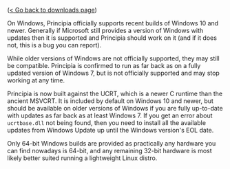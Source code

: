 ([< Go back to downloads page](/download))

On Windows, Principia officially supports recent builds of Windows 10 and newer. Generally if Microsoft still provides a version of Windows with updates then it is supported and Principia should work on it (and if it does not, this is a bug you can report).

While older versions of Windows are not officially supported, they may still be compatible. Principia is confirmed to run as far back as on a fully updated version of Windows 7, but is not officially supported and may stop working at any time.

Principia is now built against the UCRT, which is a newer C runtime than the ancient MSVCRT. It is included by default on Windows 10 and newer, but should be available on older versions of Windows if you are fully up-to-date with updates as far back as at least Windows 7. If you get an error about `ucrtbase.dll` not being found, then you need to install all the available updates from Windows Update up until the Windows version's EOL date.

Only 64-bit Windows builds are provided as practically any hardware you can find nowadays is 64-bit, and any remaining 32-bit hardware is most likely better suited running a lightweight Linux distro.

